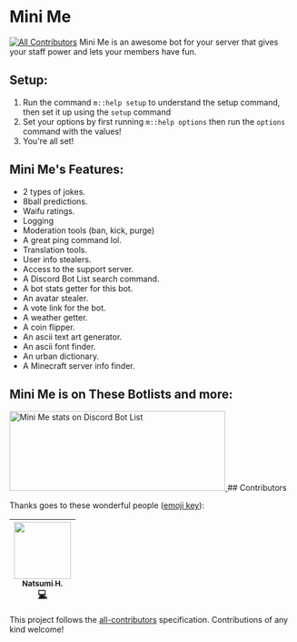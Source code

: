 # Mini Me
[![All Contributors](https://img.shields.io/badge/all_contributors-1-orange.svg?style=flat-square)](#contributors)
Mini Me is an awesome bot for your server that gives your staff power and lets your members have fun.

## Setup:
1. Run the command `m::help setup` to understand the setup command, then set it up using the `setup` command
2. Set your options by first running `m::help options` then run the `options` command with the values!
3. You're all set!

## Mini Me's Features:
- 2 types of jokes.
- 8ball predictions.
- Waifu ratings.
- Logging
- Moderation tools (ban, kick, purge)
- A great ping command lol.
- Translation tools.
- User info stealers.
- Access to the support server.
- A Discord Bot List search command.
- A bot stats getter for this bot.
- An avatar stealer.
- A vote link for the bot.
- A weather getter.
- A coin flipper.
- An ascii text art generator.
- An ascii font finder.
- An urban dictionary.
- A Minecraft server info finder.

## Mini Me is on These Botlists and more:
<a href="https://discordbotlist.com/bots/456926578228723724">
	<img width="380" height="140" src="https://discordbotlist.com/bots/456926578228723724/widget" alt="Mini Me stats on Discord Bot List">
</a>
## Contributors

Thanks goes to these wonderful people ([emoji key](https://github.com/kentcdodds/all-contributors#emoji-key)):

<!-- ALL-CONTRIBUTORS-LIST:START - Do not remove or modify this section -->
<!-- prettier-ignore -->
| [<img src="https://assets.gitlab-static.net/uploads/-/system/user/avatar/2935033/avatar.png" width="100px;"/><br /><sub><b>Natsumi H.</b></sub>](https://gitlab.com/NatsumiHB)<br />[💻](https://gitlab.com/railinator4903/mini-me/commits/master "Code") |
| :---: |
<!-- ALL-CONTRIBUTORS-LIST:END -->

This project follows the [all-contributors](https://github.com/kentcdodds/all-contributors) specification. Contributions of any kind welcome!